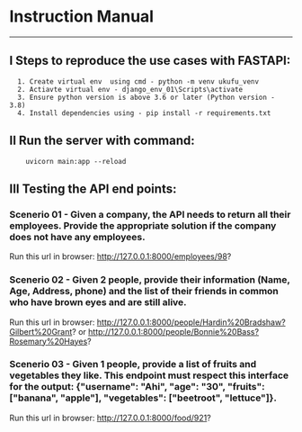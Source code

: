 # Instruction Manual
---------------------------


##  I Steps to reproduce the use cases with FASTAPI:
      1. Create virtual env  using cmd - python -m venv ukufu_venv
      2. Actiavte virtual env - django_env_01\Scripts\activate
      3. Ensure python version is above 3.6 or later (Python version - 3.8)
      4. Install dependencies using - pip install -r requirements.txt

## II Run the server with command:
        uvicorn main:app --reload



## III Testing the API end points:

### Scenerio 01 - Given a company, the API needs to return all their employees. Provide the appropriate solution if the company does not have any employees.

Run this url in browser: http://127.0.0.1:8000/employees/98?

### Scenerio 02 - Given 2 people, provide their information (Name, Age, Address, phone) and the list of their friends in common who have brown eyes and are still alive.

Run this url in browser: http://127.0.0.1:8000/people/Hardin%20Bradshaw?Gilbert%20Grant?
                                             or
                         http://127.0.0.1:8000/people/Bonnie%20Bass?Rosemary%20Hayes?

### Scenerio 03 - Given 1 people, provide a list of fruits and vegetables they like. This endpoint must respect this interface for the output: {"username": "Ahi", "age": "30", "fruits": ["banana", "apple"], "vegetables": ["beetroot", "lettuce"]}.

Run this url in browser: http://127.0.0.1:8000/food/921?
   

